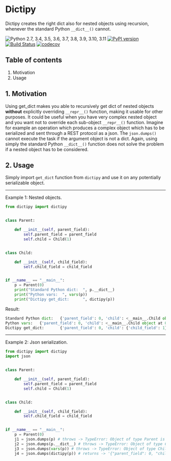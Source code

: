 # Dictipy

Dictipy creates the right dict also for nested objects using recursion, whenever the standard
Python ```__dict__()``` cannot. 

![Python 2.7, 3.4, 3.5, 3.6, 3.7, 3.8, 3.9, 3.10, 3.11](https://img.shields.io/badge/python-%202.7%2C%203.4%2C%203.5%2C%203.6%2C%203.7%2C%203.8%2C%203.9%2C%203.10%2C%203.11-blue.svg)
[![PyPI version](https://badge.fury.io/py/dictipy.svg)](https://badge.fury.io/py/dictipy)
[![Build Status](https://travis-ci.org/gioelecrispo/dictipy.svg?branch=master)](https://travis-ci.org/gioelecrispo/dictipy)
[![codecov](https://codecov.io/gh/gioelecrispo/dictipy/branch/master/graph/badge.svg)](https://codecov.io/gh/gioelecrispo/dictipy)


## Table of contents
1. Motivation
2. Usage

## 1. Motivation
Using get_dict makes you able to recursively get dict of nested objects **without** explicitly 
overriding ```__repr__()``` function, making it usable for other purposes.
It could be useful when you have very complex nested object and you want not to override each sub-object 
```__repr__()``` function. Imagine for example an operation which produces a complex object which has to be
serialized and sent through a REST protocol as a json.
The ```json.dumps()``` cannot execute the task if the argument object is not a dict. Again, using simply the 
standard Python ```__dict__()``` function does not solve the problem if a nested object has to be considered.

## 2. Usage
Simply import ```get_dict``` function from ```dictipy``` and use it on any potentially serializable object.

---
Example 1: Nested objects.
```python
from dictipy import dictipy


class Parent:

    def __init__(self, parent_field):
        self.parent_field = parent_field
        self.child = Child(1)


class Child:

    def __init__(self, child_field):
        self.child_field = child_field


if __name__ == "__main__":
    p = Parent(0)
    print("Standard Python dict:  ", p.__dict__)
    print("Python vars:  ", vars(p))
    print("Dictipy get_dict:      ", dictipy(p))
```

Result: 
```python
Standard Python dict:   {'parent_field': 0, 'child': <__main__.Child object at 0x0000021C530BFEB8>}
Python vars:   {'parent_field': 0, 'child': <__main__.Child object at 0x0000021C530BFEB8>}
Dictipy get_dict:       {'parent_field': 0, 'child': {'child_field': 1}}
```

--- 
Example 2: Json serialization.
```python
from dictipy import dictipy
import json


class Parent:

    def __init__(self, parent_field):
        self.parent_field = parent_field
        self.child = Child(1)


class Child:

    def __init__(self, child_field):
        self.child_field = child_field


if __name__ == "__main__":
    p = Parent(0)
    j1 = json.dumps(p) # throws -> TypeError: Object of type Parent is not JSON serializable
    j2 = json.dumps(p.__dict__) # throws -> TypeError: Object of type Child is not JSON serializable
    j3 = json.dumps(vars(p)) # throws -> TypeError: Object of type Child is not JSON serializable
    j4 = json.dumps(dictipy(p)) # returns -> '{"parent_field": 0, "child": {"child_field": 1}}'
```
